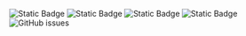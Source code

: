 ![Static Badge](https://img.shields.io/badge/blacklists-60-000000) ![Static Badge](https://img.shields.io/badge/blacklisted-2929284-cc0000) ![Static Badge](https://img.shields.io/badge/whitelisted-2242-00CC00) ![Static Badge](https://img.shields.io/badge/streaming_blacklist-28106-000000) ![GitHub issues](https://img.shields.io/github/issues/fabriziosalmi/blacklists)
